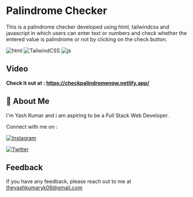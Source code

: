 # Palindrome Checker

This is a palindrome checker developed using html, tailwindcss and javascript in which users can enter text or numbers and check whether the entered value is palindrome or not by clicking on the check button.

![html](https://user-images.githubusercontent.com/109405477/193323207-87346e49-791a-4c7b-a9cd-26aec55d5f1f.svg) ![TailwindCSS](https://img.shields.io/badge/-%20TAILWINDCSS-blue) ![js](https://user-images.githubusercontent.com/109405477/193323275-7ff8faa7-26e3-4942-8b57-b6e9ed660cd3.svg)

## Video

**Check it out at : https://checkpalindromenow.netlify.app/**

## 🚀 About Me

I'm Yash Kumar and i am aspiring to be a Full Stack Web Developer.

Connect with me on :

[![Instagram](https://img.shields.io/badge/Instagram-%23E4405F.svg?style=for-the-badge&logo=Instagram&logoColor=white)](https://www.instagram.com/theyash_yk09/)

[![Twitter](https://img.shields.io/badge/Twitter-%231DA1F2.svg?style=for-the-badge&logo=Twitter&logoColor=white)](https://www.twitter.com/theyash_yk09/)

## Feedback

If you have any feedback, please reach out to me at theyashkumaryk09@gmail.com
